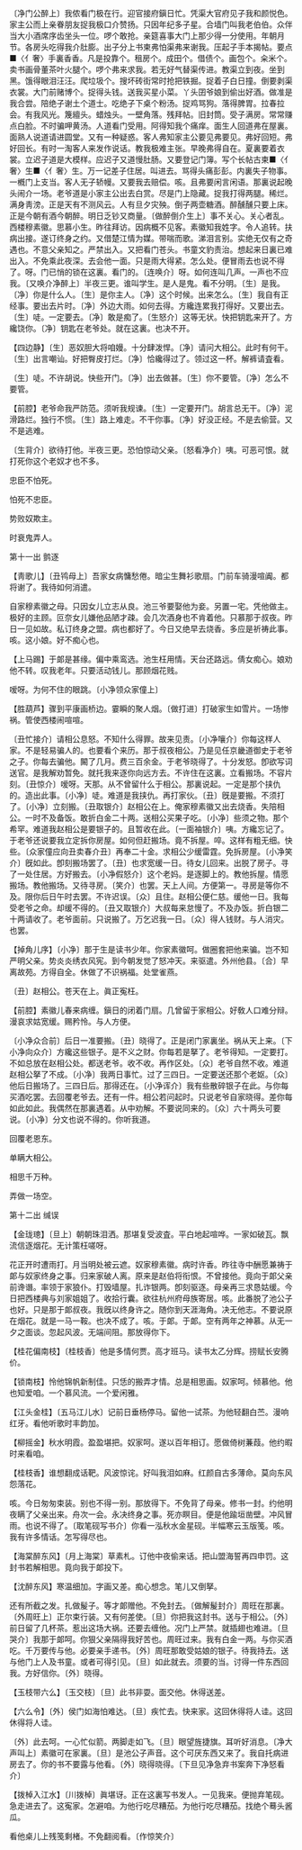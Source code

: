 <!-- { "loadSidebar": true } -->
〔净门公醉上〕我侬看门极在行。迎官接府鎭日忙。凭渠大官府见子我和颜悦色。家主公而上亲眷朋友捉我极口介赞扬。只因年纪多子星。合墙门叫我老伯伯。众伴当大小酒席序齿坐头一位。啰个敢抢。亲筵喜事大门上那少得一分使用。年朝月节。各房头吃得我介肚膨。出子分上书柬弗怕渠弗来谢我。压起子手本揭帖。要点■〈亻奢〉手裏香香。凡是投靠个。租房个。成田个。借债个。画包个。籴米个。卖书画骨董茶叶火腿个。啰个弗来求我。若无好气替渠传进。教渠立到夜。坐到黑。饿得眼泪汪汪。爬垃圾个。搜坏砖街常时抢把铁掘。捉着子白日撞。倒要剥渠衣裳。大门前赌博个。捉得头钱。送我买星小菜。丫头囝爷娘到偷出好酒。做准是我合尝。陪绝子谢土个道士。吃绝子下桌个粉汤。捉鸡骂狗。落得脾胃。拉春拉会。有我风光。篾繵头。蜡烛头。一壁角落。残拜帖。旧封筒。受子满房。常常赚点白脸。不时骗呷黄汤。人道看门受用。阿得知我个痛痒。面生人回道弗在屋裏。面熟人说道请进圆堂。又有一种疑惑。客人弗知家主公要见弗要见。弗好回短。弗好回长。有时一淘客人来发作说话。教我极难主张。早晚弗得自在。夏裏要着衣裳。立迟子道是大模样。应迟子又道慢肚肠。又要登记门簿。写个长帖古柬■〈亻奢〉生■〈亻奢〉生。万一记差子住居。叫进去。骂得头痛彭彭。内裏失子物事。一槪门上支当。客人无子轿幔。又要我去赔偿。咳。且弗要闲言闲语。那裏说起晚头闹介一场。老爷道是小家主公出去白赏。尽是门上隐藏。捉我打得两腿。稀烂。满身靑滂。正是天有不测风云。人有旦夕灾殃。倒子两壶糖酒。醉醺醺只要上床。正是今朝有酒今朝醉。明日乏钞又商量。〔做醉倒介生上〕事不关心。关心者乱。西楼穆素徽。思慕小生。昨往拜访。因病概不见客。素徽知我姓字。令人追转。扶病出接。遂订终身之约。又借楚江情为媒。带喘而歌。涕泪言别。实绝无仅有之奇遇也。不意父亲知之。严禁出入。又把看门苍头。书童文豹责治。想起来日裏已难出入。不免乘此夜深。去会他一面。只是雨大得紧。怎么处。便冒雨去也说不得了。呀。门已悄的锁在这裏。看门的。〔连唤介〕呀。如何连叫几声。一声也不应我。〔又唤介净醉上〕半夜三更。谁叫学生。是人是鬼。看不分明。〔生〕是我。〔净〕你是什么人。〔生〕是你主人。〔净〕这个时候。出来怎么。〔生〕我自有正经事。要出去片时。〔净〕外边大雨。如何去得。方纔连累我打得好。又要出去。〔生〕唗。一定要去。〔净〕敢是痴了。〔生怒介〕这等无状。快把钥匙来开了。方纔饶你。〔净〕钥匙在老爷处。就在这裏。也决不开。 

【四边静】〔生〕恶奴胆大将咱嫚。十分肆泼悍。〔净〕请问大相公。此时有何干。〔生〕出言嘲讪。好把臀皮打烂。〔净〕恰纔得过了。领过这一杯。解裤请査看。

〔生〕唗。不许胡说。快些开门。〔净〕出去做甚。〔生〕你不要管。〔净〕怎么不要管。 

【前腔】老爷命我严防范。须听我规谏。〔生〕一定要开门。胡言总无干。〔净〕泥滑路烂。独行不惯。〔生〕路上难走。不干你事。〔净〕好没正经。不是去偷营。又不是逃难。

〔生背介〕欲待打他。半夜三更。恐怕惊动父亲。〔怒看净介〕咦。可恶可恨。就打死你这个老奴才也不多。 

忠臣不怕死。

怕死不忠臣。

势败奴欺主。

时衰鬼弄人。 

第十一出
鹯逐

【靑歌儿】〔丑鸨母上〕吾家女病慵愁倦。暗尘生舞衫歌扇。门前车骑漫喧阗。都将谢了。我待如何消遣。

自家穆素徽之母。只因女儿立志从良。池三爷要娶他为妾。另置一宅。凭他做主。极好的主顾。叵奈女儿嫌他品陋才疎。会几次酒身也不肯着他。只慕那于叔夜。昨日一见如故。私订终身之盟。病也都好了。今日又绝早去烧香。多应是祈祷此事。咳。这小娘。好不痴心也。 

【上马踢】于郞是甚缘。偏中乘鸾选。池生枉用情。天台还路远。倩女痴心。娘劝他不转。叹我老年。只要活动钱儿。那顾烟花贱。

嗳呀。为何不住的眼跳。〔小净领众家僮上〕 

【胜葫芦】骤到平康画桥边。霎瞬的聚人烟。〔做打进〕打破家生如雪片。一场惨祸。管使西楼闹喧喧。

〔丑忙接介〕请相公息怒。不知什么得罪。故来见责。〔小净嚷介〕你每这样人家。不是轻易骗人的。也要看个来历。那于叔夜相公。乃是见任京畿道御史于老爷之子。你每去骗他。闝了几月。费三百余金。于老爷晓得了。十分发怒。卽欲写词送官。是我解劝暂免。就托我来逐你向远方去。不许住在这裏。立看搬场。不容片刻。〔丑惊介〕嗳呀。天那。从不曾留什么于相公。那裏说起。一定是那个挟仇的。造出此事。〔小净〕唗。难道是我挟仇。再打家伙。〔丑〕旣是要搬。不须打了。〔小净〕立刻搬。〔丑取银介〕赵相公在上。俺家穆素徽又出去烧香。失陪相公。一时不及备饭。敢折白金二十两。送相公买果子吃。〔小净〕些须之物。那个希罕。难道我赵相公是要银子的。且暂收在此。〔一面袖银介〕咦。方纔忘记了。于老爷还说要我立定拆你房屋。如何但赶搬场。竟不拆屋。啐。这样有粗无细。快些。〔众家僮应向丑卖春介丑〕再奉二十金。求相公少缓雷霆。免拆房屋。〔小净笑介〕旣如此。卽刻搬场罢了。〔丑〕也求宽缓一日。待女儿回来。出脱了房子。寻了一处住居。方好搬去。〔小净假怒介〕这个老妈。是逐脚上的。教他拆屋。情愿搬场。教他搬场。又待寻房。〔笑介〕也罢。天上人间。方便第一。寻房是等你不及。限你后日午时去罢。不许迟误。〔众〕且住。赵相公便仁慈。缓他一日。我每受老爷之命。却缓不得的。〔丑又取银介〕大叔每来怠慢了。不及办饭。折白银二十两请收了。老爷面前。只说搬了。万乞迟我一日。〔众〕得人钱财。与人消灾。也罢。 

【掉角儿序】〔小净〕那于生是读书少年。你家素徽呵。做圈套把他来骗。岂不知严明父亲。势炎炎绣衣风宪。到今朝发觉了怒冲天。来驱遣。外州他县。〔合〕早离故苑。方得自全。休做了不识祸福。处堂雀燕。

〔丑〕赵相公。苍天在上。眞正寃枉。 

【前腔】素徽儿春来病缠。鎭日的闭着门扇。几曾留于家相公。好敎人口难分辩。漫哀求姑宽缓。赐矜怜。与人方便。

〔小净众合前〕后日一准要搬。〔丑〕晓得了。正是闭门家裏坐。祸从天上来。〔下小净向众介〕方纔这些银子。是不义之财。你每若是拏了。老爷得知。一定要打。不如总放在赵相公处。都送老爷。收不收。再作区处。〔众〕老爷自然不收。难道赵相公拏了不成。〔小净〕我两日事忙。过了三四日。一定要送还那个老妪。〔众〕他后日搬场了。三四日后。那得还在。〔小净诨介〕我有些散碎银子在此。与你每买酒吃罢。去回覆老爷去。还有一件。相公若问起时。只说老爷自家晓得。差你每如此如此。我偶然在那裏遇着。从中劝解。不要说同来的。〔众〕六十两头可要说。〔小净〕分文也说不得的。你听我道。 

回覆老恩东。

单瞒大相公。

相思千万种。

弄做一场空。 

第十二出
缄误

【金珑璁】〔旦上〕朝朝珠泪洒。那堪复受波査。平白地起喧哗。一家如破瓦。飘流信逐烟花。无计策枉嗟呀。

花正开时遭雨打。月当明处被云遮。奴家穆素徽。病时许香。昨往寺中酬愿兼祷于郞与奴家终身之事。归来家破人离。原来是赵伯将衔恨。不曾接他。竟向于郞父亲前谗谮。率领于家狼仆。打毁墙屋。扎诈银两。卽刻驱逐。母亲再三求恳姑缓。今日把西楼典与刘家姐姐了。收拾行囊。欲往杭州府母族寄居。咳。此番脱了池公子也好。只是那于郞叔夜。我旣以终身许之。随你到天涯海角。决无他志。不要说原在烟花。就是一马一鞍。也决不成了。咳。于郞。于郞。空有两年之神慕。从无一夕之面谈。忽起风波。无端间阻。那放得你下。 

【桂花偏南枝】〔桂枝香〕他是多情何贾。高才班马。读书太乙分辉。捞赋长安腾价。

【锁南枝】怜他锦帆新制佳。只恁的搬弄才情。总是相思画。奴家呵。倾慕他。他也知爱咱。一个慕风流。一个爱闲雅。

【江头金桂】〔五马江儿水〕记前日垂杨停马。留他一试茶。为他轻翻白苎。漫响红牙。看他听歌时丰韵加。

【柳摇金】秋水明霞。盈盈堪把。奴家呵。遂以百年相订。愿做倚树蒹葭。他约暇时来看咱。

【桂枝香】谁想翻成话靶。风波惊诧。好叫我泪如麻。红颜自古多薄命。莫向东风怨落花。

咳。今日匆匆束装。别也不得一别。那放得下。不免背了母亲。修书一封。约他明夜瞒了父亲出来。舟次一会。永决终身之事。死亦瞑目。便是他踰垣凿壁。冲风冒雨。也说不得了。〔取笔砚写书介〕你看一泓秋水金星砚。半幅寒云玉版笺。咳。我有许多情话。怎写得尽也。 

【海棠醉东风】〔月上海棠〕草素札。订他中夜偷来话。把山盟海誓再四申罚。这封书若解相思。竟向我于郞投下。

【沈醉东风】寒温细加。字画又差。痴心想念。笔儿又倒拏。

还有所截之发。扎做髲子。等才郞赠他。不免封去。〔做解髲封介〕周旺在那裏。〔外周旺上〕正尔束行装。又有何差使。〔旦〕你把我这封书。送与于相公。〔外〕前日留了几杯茶。惹出这场大祸。还要去缠他。况门上严禁。就插翅也难进。〔旦哭介〕我那于郞呵。你狠父亲隔得我好苦也。周旺过来。我有白金一两。与你买酒吃。千万要传与他。必要亲手递书。〔外〕周旺那敢受姑娘的银子。待我持去。送与他门上人及书童。或者可得引见。〔旦〕如此就去。须要的当。讨得一件东西回我。方好信你。〔外〕晓得。 

【玉枝带六么】〔玉交枝〕〔旦〕此书非耍。面交他。休得送差。

【六么令】〔外〕侯门如海怕难达。〔旦〕疾忙去。快来家。这回休得将人诖。这回休得将人诖。

〔外〕此去呵。一心忙似箭。两脚走如飞。〔旦〕眼望旌捷旗。耳听好消息。〔净大声叫上〕素徽可在家裏。〔旦〕是池公子声音。这个可厌东西又来了。我自托病进房去了。你的书不要露与他看。〔外〕晓得晓得。〔下旦见净急弃书案奔下净怒看介〕 

【拨棹入江水】〔川拨棹〕眞堪讶。正在这裏写书发人。一见我来。便抛弃笔砚。急走进去了。这寃家。怎避咱。为他行吃尽糟茄。为他行吃尽糟茄。找绝个蓦头酱瓜。

看他桌儿上残笺剩楮。不免翻阅看。〔作惊笑介〕 

